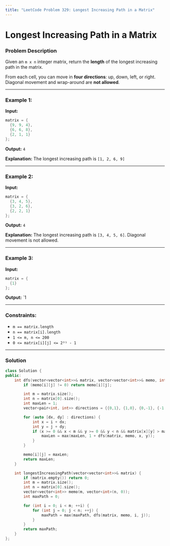 ```yaml
---
title: "LeetCode Problem 329: Longest Increasing Path in a Matrix"
---
```


# Longest Increasing Path in a Matrix

### Problem Description

Given an `m x n` integer matrix, return the **length** of the longest increasing path in the matrix.

From each cell, you can move in **four directions**: up, down, left, or right. Diagonal movement and wrap-around are **not allowed**.

---

### Example 1:

**Input:**

```cpp
matrix = {
  {9, 9, 4},
  {6, 6, 8},
  {2, 1, 1}
};
```

**Output:** `4`

**Explanation:** The longest increasing path is `[1, 2, 6, 9]`

---

### Example 2:

**Input:**

```cpp
matrix = {
  {3, 4, 5},
  {3, 2, 6},
  {2, 2, 1}
};
```
**Output:** `4`


**Explanation:** The longest increasing path is `[3, 4, 5, 6]`. Diagonal movement is not allowed.

---

### Example 3:

**Input:**
```cpp
matrix = {
  {1}
};
```

**Output:** `1

---

### Constraints:

- `m == matrix.length`
- `n == matrix[i].length`
- `1 <= m, n <= 200`
- `0 <= matrix[i][j] <= 2³¹ - 1`

---

### Solution

```cpp
class Solution {
public:
    int dfs(vector<vector<int>>& matrix, vector<vector<int>>& memo, int i, int j) {
        if (memo[i][j] != 0) return memo[i][j];

        int m = matrix.size();
        int n = matrix[0].size();
        int maxLen = 1;
        vector<pair<int, int>> directions = {{0,1}, {1,0}, {0,-1}, {-1,0}};

        for (auto [dx, dy] : directions) {
            int x = i + dx;
            int y = j + dy;
            if (x >= 0 && x < m && y >= 0 && y < n && matrix[x][y] > matrix[i][j]) {
                maxLen = max(maxLen, 1 + dfs(matrix, memo, x, y));
            }
        }

        memo[i][j] = maxLen;
        return maxLen;
    }

    int longestIncreasingPath(vector<vector<int>>& matrix) {
        if (matrix.empty()) return 0;
        int m = matrix.size();
        int n = matrix[0].size();
        vector<vector<int>> memo(m, vector<int>(n, 0));
        int maxPath = 0;

        for (int i = 0; i < m; ++i) {
            for (int j = 0; j < n; ++j) {
                maxPath = max(maxPath, dfs(matrix, memo, i, j));
            }
        }
        return maxPath;
    }
};
```
